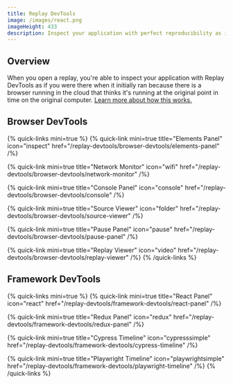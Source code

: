 ```yaml
---
title: Replay DevTools
image: /images/react.png
imageHeight: 433
description: Inspect your application with perfect reproducibility as if it were running live.
---
```


## Overview

When you open a replay, you're able to inspect your application with Replay DevTools as if you were there when it initially ran because there is a browser running in the cloud that thinks it's running at the original point in time on the original computer. [Learn more about how this works.](/time-travel-intro/what-is-time-travel)

## Browser DevTools

{% quick-links mini=true %}
{% quick-link
  mini=true
  title="Elements Panel"
  icon="inspect"
  href="/replay-devtools/browser-devtools/elements-panel"
/%}

{% quick-link
  mini=true
  title="Network Monitor"
  icon="wifi"
  href="/replay-devtools/browser-devtools/network-monitor"
/%}

{% quick-link
  mini=true
  title="Console Panel"
  icon="console"
  href="/replay-devtools/browser-devtools/console"
/%}

{% quick-link
  mini=true
  title="Source Viewer"
  icon="folder"
  href="/replay-devtools/browser-devtools/source-viewer"
/%}

{% quick-link
  mini=true
  title="Pause Panel"
  icon="pause"
  href="/replay-devtools/browser-devtools/pause-panel"
/%}

{% quick-link
  mini=true
  title="Replay Viewer"
  icon="video"
  href="/replay-devtools/browser-devtools/replay-viewer"
/%}
{% /quick-links %}

## Framework DevTools

{% quick-links mini=true %}
{% quick-link
    mini=true
    title="React Panel"
    icon="react"
    href="/replay-devtools/framework-devtools/react-panel"
  /%}

{% quick-link
    mini=true
    title="Redux Panel"
    icon="redux"
    href="/replay-devtools/framework-devtools/redux-panel"
  /%}

{% quick-link
    mini=true
    title="Cypress Timeline"
    icon="cypresssimple"
    href="/replay-devtools/framework-devtools/cypress-timeline"
  /%}

{% quick-link
    mini=true
    title="Playwright Timeline"
    icon="playwrightsimple"
    href="/replay-devtools/framework-devtools/playwright-timeline"
  /%}
{% /quick-links %}
